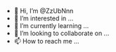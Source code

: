 - 👋 Hi, I’m @ZzUbNnn
- 👀 I’m interested in ...
- 🌱 I’m currently learning ...
- 💞️ I’m looking to collaborate on ...
- 📫 How to reach me ...

<!---
ZzUbNnn/ZzUbNnn is a ✨ special ✨ repository because its `README.md` (this file) appears on your GitHub profile.
You can click the Preview link to take a look at your changes.
--->
